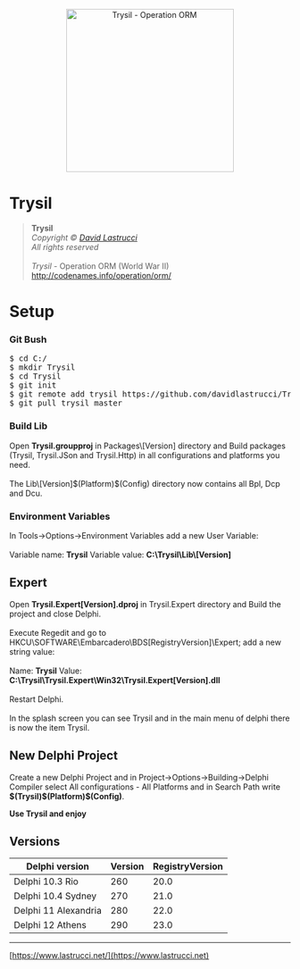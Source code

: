 <p align="center">
  <img width="300" height="292" src="https://github.com/davidlastrucci/Trysil/blob/master/Docs/Trysil.png" title="Trysil - Operation ORM">
</p>

# Trysil
> **Trysil**<br>
> *Copyright © [David Lastrucci](https://www.lastrucci.net/)*<br>
> *All rights reserved*<br>
> <br>
> *Trysil* - Operation ORM (World War II)<br>
> http://codenames.info/operation/orm/

# Setup
### Git Bush
<pre>
$ cd C:/
$ mkdir Trysil
$ cd Trysil
$ git init
$ git remote add trysil https://github.com/davidlastrucci/Trysil.git
$ git pull trysil master
</pre>

### Build Lib
Open **Trysil.groupproj** in Packages\\[Version] directory and Build packages (Trysil, Trysil.JSon and Trysil.Http) in all configurations and platforms you need.<br><br>
The Lib\\[Version]\$(Platform)\$(Config) directory now contains all Bpl, Dcp and Dcu. 

### Environment Variables
In Tools->Options->Environment Variables add a new User Variable:<br><br>
Variable name: **Trysil**
Variable value: **C:\Trysil\Lib\\[Version]**

## Expert
Open **Trysil.Expert[Version].dproj** in Trysil.Expert directory and Build the project and close Delphi.<br><br>
Execute Regedit and go to HKCU\SOFTWARE\Embarcadero\BDS\[RegistryVersion]\Expert; add a new string value:<br><br>
Name: **Trysil**
Value: **C:\Trysil\Trysil.Expert\Win32\Trysil.Expert[Version].dll**<br><br>
Restart Delphi.<br><br>
In the splash screen you can see Trysil and in the main menu of delphi there is now the item Trysil.

## New Delphi Project
Create a new Delphi Project and in Project->Options->Building->Delphi Compiler select All configurations - All Platforms and in Search Path write **$(Trysil)\$(Platform)\$(Config)**.

**Use Trysil and enjoy**

## Versions
|Delphi version|Version|RegistryVersion|
|-|-|-|
|Delphi 10.3 Rio|260|20.0|
|Delphi 10.4 Sydney|270|21.0|
|Delphi 11 Alexandria|280|22.0|
|Delphi 12 Athens|290|23.0|
---

[https://www.lastrucci.net/](https://www.lastrucci.net)

